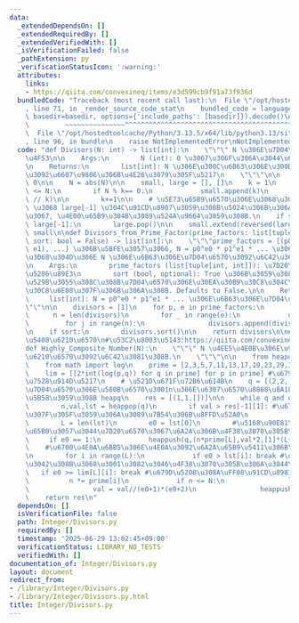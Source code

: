 ```yaml
---
data:
  _extendedDependsOn: []
  _extendedRequiredBy: []
  _extendedVerifiedWith: []
  _isVerificationFailed: false
  _pathExtension: py
  _verificationStatusIcon: ':warning:'
  attributes:
    links:
    - https://qiita.com/convexineq/items/e3d599cb9f91a73f936d
  bundledCode: "Traceback (most recent call last):\n  File \"/opt/hostedtoolcache/Python/3.13.5/x64/lib/python3.13/site-packages/onlinejudge_verify/documentation/build.py\"\
    , line 71, in _render_source_code_stat\n    bundled_code = language.bundle(stat.path,\
    \ basedir=basedir, options={'include_paths': [basedir]}).decode()\n          \
    \         ~~~~~~~~~~~~~~~^^^^^^^^^^^^^^^^^^^^^^^^^^^^^^^^^^^^^^^^^^^^^^^^^^^^^^^^^^^^^^^^^^\n\
    \  File \"/opt/hostedtoolcache/Python/3.13.5/x64/lib/python3.13/site-packages/onlinejudge_verify/languages/python.py\"\
    , line 96, in bundle\n    raise NotImplementedError\nNotImplementedError\n"
  code: "def Divisors(N: int) -> list[int]:\n    \"\"\" N \u306E\u7D04\u6570\u5168\
    \u4F53\n\n    Args:\n        N (int): 0 \u3067\u306F\u306A\u3044\u6574\u6570\n\
    \n    Returns:\n        list[int]: N \u306E\u300C\u6B63\u306E\u300D\u7D04\u6570\
    \u3092\u6607\u9806\u306B\u4E26\u3079\u305F\u5217\n    \"\"\"\n\n    assert N !=\
    \ 0\n\n    N = abs(N)\n\n    small, large = [], []\n    k = 1\n    while k * k\
    \ <= N:\n        if N % k== 0:\n            small.append(k)\n            large.append(N\
    \ // k)\n\n        k+=1\n\n    # \u5E73\u65B9\u6570\u306E\u3068\u304D, small[-1]\
    \ \u3068 large[-1] \u304C\u91CD\u8907\u3059\u308B\u5024\u306B\u306A\u308B\u306E\
    \u3067, \u4E00\u65B9\u304B\u3089\u524A\u9664\u3059\u308B.\n    if small[-1] ==\
    \ large[-1]:\n        large.pop()\n\n    small.extend(reversed(large))\n    return\
    \ small\n\ndef Divisors_from_Prime_Factor(prime_factors: list[tuple[int, int]],\
    \ sort: bool = False) -> list[int]:\n    \"\"\"prime_factors = [(p0, e0), (p1,\
    \ e1), ...] \u306B\u5BFE\u3057\u3066, N = p0^e0 * p1^e1 * ... \u3068\u3057\u305F\
    \u3068\u304D\u306E N \u306E\u6B63\u306E\u7D04\u6570\u3092\u6C42\u3081\u308B.\n\
    \n    Args:\n        prime_factors (list[tuple[int, int]]): \u7D20\u56E0\u6570\
    \u5206\u89E3\n        sort (bool, optional): True \u306B\u3059\u308B\u3068, \u51FA\
    \u529B\u3055\u308C\u308B\u7D04\u6570\u306E\u30EA\u30B9\u30C8\u304C\u30BD\u30FC\
    \u30C8\u6E08\u307F\u306B\u306A\u308B. Defaults to False.\n\n    Returns:\n   \
    \     list[int]: N = p0^e0 * p1^e1 * ... \u306E\u6B63\u306E\u7D04\u6570\n    \"\
    \"\"\n\n    divisors = [1]\n    for p, e in prime_factors:\n        q = 1\n  \
    \      n = len(divisors)\n        for _ in range(e):\n            q *= p\n   \
    \         for j in range(n):\n                divisors.append(divisors[j] * q)\n\
    \n    if sort:\n        divisors.sort()\n\n    return divisors\n\n#\u9AD8\u5EA6\
    \u5408\u6210\u6570\n#\u53C2\u8003\u5143:https://qiita.com/convexineq/items/e3d599cb9f91a73f936d\n\
    def Highly_Composite_Number(N):\n    \"\"\" N \u4EE5\u4E0B\u306E\u9AD8\u5EA6\u5408\
    \u6210\u6570\u3092\u6C42\u3081\u308B.\n    \"\"\"\n\n    from heapq import heappop,heappush\n\
    \    from math import log\n    prime = [2,3,5,7,11,13,17,19,23,29,31,37,41,43,47,53,59,61,67,71,73,79,83,89,97,101,103,107,109,113,127,131,137,139,149,151,157,163,167,173,179,181,191,193,197,199,211,223,227,229,233,239,241,251,257,263]\n\
    \    lim = [[2*int(log(p,q)) for q in prime] for p in prime] #\u679D\u5208\u308A\
    \u7528\u914D\u5217\n    # \u521D\u671F\u72B6\u614B\n    q = [(2,2,[1])] # (n,n\u306E\
    \u7D04\u6570\u306E\u500B\u6570\u3001n\u306E\u6307\u6570\u8868\u8A18)\u3092\u4FDD\
    \u5B58\u3059\u308B heapq\n    res = [(1,1,[])]\n\n    while q and q[0][0] <= N:\n\
    \        n,val,lst = heappop(q)\n        if val > res[-1][1]: #\u6761\u4EF6\u3092\
    \u307F\u305F\u3059\u306A\u3089\u7B54\u306B\u8FFD\u52A0\n            res.append((n,val,lst[:]))\n\
    \        L = len(lst)\n        e0 = lst[0]\n        #\u5168\u90E81\u306A\u3089\
    \u65B0\u3057\u3044\u7D20\u6570\u3067\u6A2A\u306B\u4F38\u3070\u305B\u308B\n   \
    \     if e0 == 1:\n            heappush(q,(n*prime[L],val*2,[1]*(L+1)))\n    \
    \    #\u6700\u4E0A\u6BB5\u306E\u4E0A\u3092\u6A2A\u65B9\u5411\u306B\u7A4D\u3080\
    \n        for i in range(L):\n            if e0 > lst[i]: break #\u6BB5\u5DEE\u304C\
    \u3042\u308B\u3068\u3001\u3082\u3046\u4F38\u3070\u305B\u306A\u3044\n         \
    \   if e0 >= lim[L][i]: break #\u679D\u5208\u308A\uFF08\u91CD\u8981\uFF09\n  \
    \          n *= prime[i]\n            if n <= N:\n                lst[i] += 1\n\
    \                val = val//(e0+1)*(e0+2)\n                heappush(q,(n,val,lst[:]))\n\
    \    return res\n"
  dependsOn: []
  isVerificationFile: false
  path: Integer/Divisors.py
  requiredBy: []
  timestamp: '2025-06-29 13:02:45+09:00'
  verificationStatus: LIBRARY_NO_TESTS
  verifiedWith: []
documentation_of: Integer/Divisors.py
layout: document
redirect_from:
- /library/Integer/Divisors.py
- /library/Integer/Divisors.py.html
title: Integer/Divisors.py
---
```

